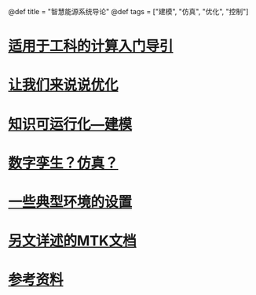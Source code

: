 @def title = "智慧能源系统导论"
@def tags = ["建模", "仿真", "优化", "控制"]

# [适用于工科的计算入门导引](cs4e-guide)

# [让我们来说说优化](optimization-intro)

# [知识可运行化—建模](modeling-intro)

# [数字孪生？仿真？](simulation-intro)

# [一些典型环境的设置](tools-prep)

# [另文详述的MTK文档](https://ai4energy.github.io/LearnDocs/dev/)

# [参考资料](references)